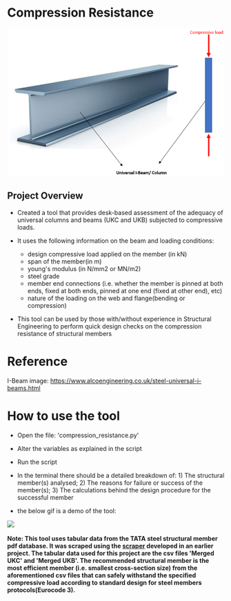 # Compression Resistance

![](https://github.com/favourumeh/compression_resistance/blob/main/Universal%20I-Beam%20and%20compressive%20load%20image.png)

## Project Overview
- Created a tool that provides desk-based assessment of the adequacy of universal columns and beams (UKC and UKB) subjected to compressive loads. 
- It uses the following information on the beam and loading conditions:  
   - design compressive load applied on the member (in kN)
   - span of the member(in m)
   - young's modulus (in N/mm2 or MN/m2)
   - steel grade
   - member end connections (i.e. whether the member is pinned at both ends, fixed at both ends, pinned at one end (fixed at other end), etc)
   - nature of the loading on the web and flange(bending or compression) 

- This tool can be used by those with/without experience in Structural Engineering to perform quick design checks on the compression resistance of structural members

# Reference
I-Beam image: https://www.alcoengineering.co.uk/steel-universal-i-beams.html

# How to use the tool
- Open the file: 'compression_resistance.py'  
- Alter the variables as explained in the script
- Run the script 
- In the terminal there should be a detailed breakdown of: 
      1) The structural member(s) analysed; 
      2) The reasons for failure or success of the member(s); 
      3) The calculations behind the design procedure for the successful member

- the below gif is a demo of the tool:

![](https://github.com/favourumeh/compression_resistance/blob/main/GIF_demo.gif)


**Note: This tool uses tabular data from the TATA steel structural member pdf database. It was scraped using the [scraper](https://github.com/favourumeh/PDF-SCRAPE-TATA-STEEL-SECTION-TABLES) developed in an earlier project. The tabular data used for this project are the csv files 'Merged UKC' and 'Merged UKB'. The recommended structural member is the most efficient member (i.e. smallest cross-section size) from the aforementioned csv files that can safely withstand the specified compressive load according to standard design for steel members protocols(Eurocode 3).**





